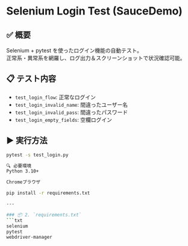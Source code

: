 # Selenium Login Test (SauceDemo)

## ✅ 概要
Selenium + pytest を使ったログイン機能の自動テスト。  
正常系・異常系を網羅し、ログ出力＆スクリーンショットで状況確認可能。

## 📋 テスト内容
- `test_login_flow`: 正常なログイン
- `test_login_invalid_name`: 間違ったユーザー名
- `test_login_invalid_pass`: 間違ったパスワード
- `test_login_empty_fields`: 空欄ログイン

## ▶️ 実行方法
```bash
pytest -s test_login.py

🔍 必要環境
Python 3.10+

Chromeブラウザ

pip install -r requirements.txt

---

### 📦 2. `requirements.txt`
```txt
selenium
pytest
webdriver-manager
